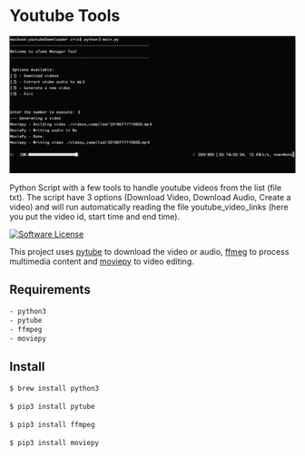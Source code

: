 # Youtube Tools

![alt text](https://raw.githubusercontent.com/cristianodpp/uTube-Tools/master/photo.png)

Python Script with a few tools to handle youtube videos from the list (file txt).
The script have 3 options (Download Video, Download Audio, Create a video) and will run automatically reading the file youtube_video_links (here you put the video id, start time and end time).

[![Software License](https://img.shields.io/badge/license-MIT-brightgreen.svg?style=flat-square)](LICENSE.md)

This project uses [pytube](https://github.com/nficano/pytube) to download the video or audio, [ffmeg](https://github.com/FFmpeg/FFmpeg) to process multimedia content and [moviepy](https://github.com/Zulko/moviepy) to video editing.

## Requirements

    - python3 
    - pytube 
    - ffmpeg 
    - moviepy 

## Install

    $ brew install python3

    $ pip3 install pytube

    $ pip3 install ffmpeg

    $ pip3 install moviepy

